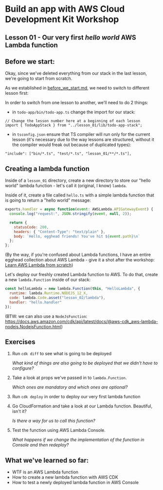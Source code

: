 # Build an app with AWS Cloud Development Kit Workshop

## Lesson 01 - Our very first _hello world_ AWS Lambda function

## Before we start:

Okay, since we've deleted everything from our stack in the last lesson, we're going to start from scratch.

As we established in [before_we_start.md](/before_we_start.md), we need to switch to different lesson first:

In order to switch from one lesson to another, we'll need to do 2 things:

- in `todo-app/bin/todo-app.ts` change the import for our stack:

```
// Change the lesson number here at a beginning of each lesson
import { TodoAppStack } from "../lesson_01/lib/todo-app-stack";
```

- in `tsconfig.json` ensure that TS compiler will run only for the current lesson (it's necessary due to the way lessons are structured, without it the compiler would freak out because of duplicated types):

```
"include": ["bin/*.ts", "test/*.ts", "lesson_01/**/*.ts"],
```

## Creating a lambda function

Inside of a `lesson_01` directory, create a new directory to store our "hello world" lambda function - let's call it (original, I know) `lambda`.

Inside of it, create a file called `hello.ts` with a simple lambda function that is going to return a "hello world" message:

```js
exports.handler = async function(event: AWSLambda.APIGatewayEvent) {
  console.log("request:", JSON.stringify(event, null, 2));

  return {
    statusCode: 200,
    headers: { "Content-Type": "text/plain" },
    body: `Hello, egghead friends! You've hit ${event.path}\n`
  };
};
```

(By the way, if you're confused about Lambda functions, I have an entire egghead collection about AWS Lambda - give it a shot after the workshop: [Learn AWS Lambda from scratch](https://egghead.io/playlists/learn-aws-lambda-from-scratch-d29d?af=6p5abz))

Let's deploy our freshly created Lambda function to AWS. To do that, create a new `lambda.Function` inside of our stack:

```js
const helloLambda = new lambda.Function(this, "HelloLambda", {
  runtime: lambda.Runtime.NODEJS_12_X,
  code: lambda.Code.asset("lesson_02/lambda"),
  handler: "hello.handler"
});
```

(BTW: we can also use a `NodeJsFunction`: https://docs.aws.amazon.com/cdk/api/latest/docs/@aws-cdk_aws-lambda-nodejs.NodejsFunction.html)

## Exercises

1. Run `cdk diff` to see what is going to be deployed

   _What kind of things are also going to be deployed that we didn't have to configure?_

2. Take a look at props we've passed in to `lambda.Function`.

   _Which ones are mandatory and which ones are optional?_

3. Run `cdk deploy` in order to deploy our very first lambda function

4. Go CloudFormation and take a look at our Lambda function. Beautiful, isn't it?

   _Is there a way for us to call this function?_

5. Test the function using AWS Lambda Console.

   _What happens if we change the implementation of the function in Console and then redeploy?_

## What we've learned so far:

- WTF is an AWS Lambda function
- How to create a new lambda function with AWS CDK
- How to test a newly deployed lambda function in AWS Console
